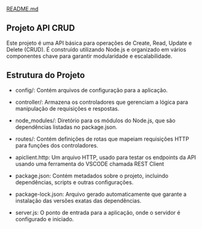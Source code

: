 [README.md](https://github.com/user-attachments/files/15587615/README.md)
## Projeto API CRUD

Este projeto é uma API básica para operações de Create, Read, Update e Delete (CRUD). É construído utilizando Node.js e organizado em vários componentes chave para garantir modularidade e escalabilidade.




## Estrutura do Projeto

 - config/: Contém arquivos de configuração para a aplicação.
 - controller/: Armazena os controladores que gerenciam a lógica para manipulação de    requisições e respostas.

 - node_modules/: Diretório para os módulos do Node.js, que são dependências listadas no package.json.

 - routes/: Contém definições de rotas que mapeiam requisições HTTP para funções dos controladores.

 - apiclient.http: Um arquivo HTTP, usado para testar os endpoints da API usando uma ferramenta do VSCODE chamada REST Client

 - package.json: Contém metadados sobre o projeto, incluindo dependências, scripts e outras configurações.

 - package-lock.json: Arquivo gerado automaticamente que garante a instalação das versões exatas das dependências.

 - server.js: O ponto de entrada para a aplicação, onde o servidor é configurado e iniciado.


